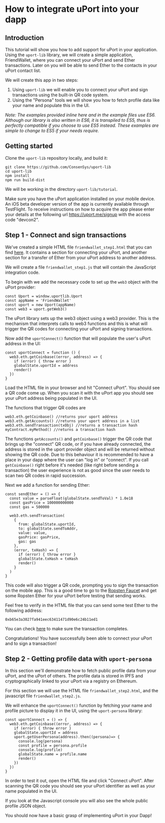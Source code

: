 
# How to integrate uPort into your dapp

## Introduction

This tutorial will show you how to add support for uPort in your application. Using the `uport-lib` library, we will create a simple application, FriendWallet, where you can connect your uPort and send Ether transactions. Later on you will be able to send Ether to the contacts in your uPort contact list.

We will create this app in two steps:

1. Using `uport-lib` we will enable you to connect your uPort and sign transactions using the built-in QR code system.
2. Using the "Persona" tools we will show you how to fetch profile data like your name and populate this in the UI.

*Note: The examples provided inline here and in the example files use ES6. Although our library is also written in ES6, it is transpiled to ES5, thus is perfectly compatible if you choose to use ES5 instead. These examples are simple to change to ES5 if your needs require.*

## Getting started

Clone the `uport-lib` repository locally, and build it:

```
git clone https://github.com/ConsenSys/uport-lib
cd uport-lib
npm install
npm run build-dist
```

We will be working in the directory `uport-lib/tutorial`.

Make sure you have the uPort application installed on your mobile device. An iOS beta developer version of the app is currently available through TestFlight. To receive instructions on how to acquire the app please enter your details at the following url <https://uport.me/signup> with the access code "devcon2".

## Step 1 - Connect and sign transactions

We've created a simple HTML file `friendwallet_step1.html` that you can find [here](https://github.com/ConsenSys/uport-lib/blob/develop/tutorial/friendwallet_step1.html). It contains a section for connecting your uPort, and another section for a transfer of Ether from your uPort address to another address.

We will create a file `friendwallet_step1.js` that will contain the JavaScript integration code.

To begin with we add the necessary code to set up the `web3` object with the uPort provider:

```
const Uport = window.uportlib.Uport
const appName = 'FriendWallet'
const uport = new Uport(appName)
const web3 = uport.getWeb3()
```

The uPort library sets up the web3 object using a web3 provider. This is the mechanism that interprets calls to web3 functions and this is what will trigger the QR codes for connecting your uPort and signing transactions.

Now add the `uportConnect()` function that will populate the user's uPort address in the UI:

```
const uportConnect = function () {
  web3.eth.getCoinbase((error, address) => {
    if (error) { throw error }
    globalState.uportId = address
    render()
  })
}
```

Load the HTML file in your browser and hit "Connect uPort". You should see a QR code come up. When you scan it with the uPort app you should see your uPort address being populated in the UI.

The functions that trigger QR codes are

```
web3.eth.getCoinbase() //returns your uport address
web3.eth.getAccounts() //returns your uport address in a list
web3.eth.sendTransaction(txObj) //returns a transaction hash
myContract.myMethod() //returns a transaction hash
```

The functions `getAccounts()` and `getCoinbase()` trigger the QR code that brings up the "connect" QR code, or if you have already connected, the address is stored in the uport provider object and will be returned without showing the QR code. Due to this behaviour it is recommended to have a place in your dapp where the user can "log in" or "connect". If you call `getCoinbase()` right before it's needed (like right before sending a transaction) the user experience is not as good since the user needs to scan two QR codes in rapid succession.


Next we add a function for sending Ether:


```
const sendEther = () => {
  const value = parseFloat(globalState.sendToVal) * 1.0e18
  const gasPrice = 100000000000
  const gas = 500000

  web3.eth.sendTransaction(
    {
      from: globalState.uportId,
      to: globalState.sendToAddr,
      value: value,
      gasPrice: gasPrice,
      gas: gas
    },
    (error, txHash) => {
      if (error) { throw error }
      globalState.txHash = txHash
      render()
    }
  )
}
```

This code will also trigger a QR code, prompting you to sign the transaction on the mobile app. This is a good time to go to the [Ropsten Faucet](http://faucet.ropsten.be:3001) and get some Ropsten Ether for your uPort before testing that sending works.

Feel free to verify in the HTML file that you can send some test Ether to the following address:

```
0xb65e3a3027fa941eec63411471d90e6c24b11ed1
```

You can check [here](https://test.ether.camp/account/b65e3a3027fa941eec63411471d90e6c24b11ed1) to make sure the transaction completes.

Congratulations! You have successfully been able to connect your uPort and to sign a transaction!

## Step 2 - Getting profile data with `uport-persona`

In this section we'll demonstrate how to fetch public profile data from your uPort, and the uPort of others. The profile data is stored in IPFS and cryptographically linked to your uPort via a registry on Ethereum.

For this section we will use the HTML file `friendwallet_step2.html`, and the javascript file `friendwallet_step2.js`.

We will enhance the `uportConnect()` function by fetching your name and profile picture to display it in the UI, using the `uport-persona` library:

```
const uportConnect = () => {
  web3.eth.getCoinbase((error, address) => {
    if (error) { throw error }
    globalState.uportId = address    
    uport.getUserPersona(address).then((persona)=> {
      console.log(persona)
      const profile = persona.profile
      console.log(profile)
      globalState.name = profile.name
      render()
    })
  })
}
```

In order to test it out, open the HTML file and click "Connect uPort". After scanning the QR code you should see your uPort identifier as well as your name populated in the UI.

If you look at the Javascript console you will also see the whole public profile JSON object.

You should now have a basic grasp of implementing uPort in your Dapp!

